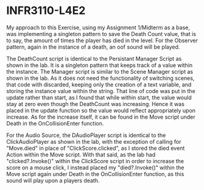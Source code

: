 # INFR3110-L4E2

My approach to this Exercise, using my Assignment 1/Midterm as a base, was implementing a singleton pattern to save the Death Count value, that is to say, the amount of times the player has died in the level. For the Observer pattern, again in the instance of a death, an oof sound will be played.

The DeathCount script is identical to the Persistant Manager Script as shown in the lab. It is a singleton pattern that keeps track of a value within the instance.
The Manager script is similar to the Scene Manager script as shown in the lab. As it does not need the functionality of switching scenes, that code with discarded, keeping only the creation of a text variable, and storing the instance value within the string. That line of code was put in the update rather than start, as I found that while within start, the value would stay at zero even though the DeathCount was increasing. Hence it was placed in the update function so the value would reflect appropriately upon increase.
As for the increase itself, it can be found in the Move script under Death in the OnCollisionEnter function.

For the Audio Source, the DAudioPlayer script is identical to the ClickAudioPlayer as shown in the lab, with the exception of calling for "Move.died" in place of "ClickScore.clicked", as I stored the died event Action within the Move script. With that said, as the lab had "clicked?.Invoke()" within the ClickScore script in order to increase the score on a mouse click, I instead placed my "died?.Invoke()" within the Move script again under Death in the OnCollisionEnter function, as this sound will play upon a players death.
